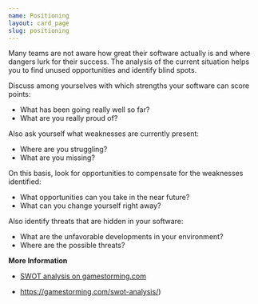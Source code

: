 ```yaml
---
name: Positioning
layout: card_page
slug: positioning
---
```

Many teams are not aware how great their software actually is and where dangers lurk for their success. The analysis of the current situation helps you to find unused opportunities and identify blind spots.

Discuss among yourselves with which strengths your software can score points:

* What has been going really well so far?
* What are you really proud of?

Also ask yourself what weaknesses are currently present:

* Where are you struggling?
* What are you missing?

On this basis, look for opportunities to compensate for the weaknesses identified:

* What opportunities can you take in the near future?
* What can you change yourself right away?

Also identify threats that are hidden in your software:

* What are the unfavorable developments in your environment?
* Where are the possible threats?

**More Information**

* [SWOT analysis on gamestorming.com](https://gamestorming.com/swot-analysis/)

* https://gamestorming.com/swot-analysis/)